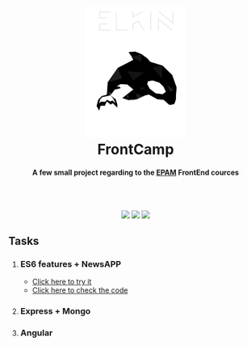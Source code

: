 <h1 align="center">
  <br>
  <a href="https://github.com/elkinny">
    <img src="https://raw.githubusercontent.com/elkinny/Curriculum-Vitae/master/ekins_logo.png" alt="Elkin" width="200">
  </a>
  <br>
    FrontCamp
  <br>
</h1>

<h4 align="center"> A few small project regarding to the <a href="https://www.epam.com">EPAM</a> FrontEnd cources</h4>

<br>
<br>
<p align="center">
    <img src="https://forthebadge.com/images/badges/built-with-love.svg">
    <img src="https://forthebadge.com/images/badges/fuck-it-ship-it.svg">
    <img src="https://forthebadge.com/images/badges/gluten-free.svg">
</p>

<h2>Tasks</h2>
<ol>
  <li>
    <h3>ES6 features + NewsAPP</h3>
    <ul>
      <li><a href="https://elkinny.github.io/NewsAPI/news-app/src/index.html">Click here to try it</a></li>
      <li><a href="https://github.com/elkinny/NewsAPI/tree/master/news-app">Click here to check the code</a></li>
    </ul>
  </li>
  <li><h3>Express + Mongo</h3></li>
  <li><h3>Angular</h3></li>
</ol>
